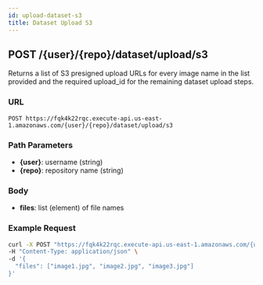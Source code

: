 ```yaml
---
id: upload-dataset-s3
title: Dataset Upload S3
---
```


## POST /\{user\}/\{repo\}/dataset/upload/s3

Returns a list of S3 presigned upload URLs for every image name in the list provided and the required upload_id for the remaining dataset upload steps.

### URL

`POST https://fqk4k22rqc.execute-api.us-east-1.amazonaws.com/{user}/{repo}/dataset/upload/s3`

### Path Parameters

- **\{user\}**: username (string)
- **\{repo\}**: repository name (string)

### Body

- **files**: list (element) of file names

### Example Request

```bash
curl -X POST "https://fqk4k22rqc.execute-api.us-east-1.amazonaws.com/{username}/{repo}/dataset/upload/s3" \
-H "Content-Type: application/json" \
-d '{
  "files": ["image1.jpg", "image2.jpg", "image3.jpg"]
}'